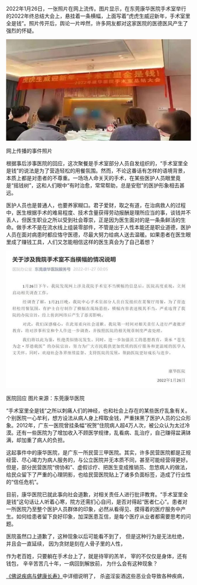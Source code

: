 2022年1月26日，一张照片在网上流传。图片显示，在东莞康华医院手术室举行的2022年终总结大会上，悬挂着一条横幅，上面写着“虎虎生威迎新年，手术室里全是钱”。照片传开后，舆论一片哗然，许多网友都对这家医院的医德医风产生了强烈的怀疑。

![](images/6609c93d70cf3bc717879d82d60276a8cc112ae0.jpeg)

网上传播的事件照片

根据事后涉事医院的回应，这次聚餐是手术室部分人员自发组织的，“手术室里全是钱”的说法是为了营造轻松的用餐氛围。然而，不论这番话有怎样的语境背景，本质上都是对患者的不尊重。一场场人命关天的手术，在某些医护人员眼里竟是“摇钱树”，这和人们眼中“有时治愈，常常帮助，总是安慰”的医护形象相去甚远。

医护人员也是普通人，也要养家糊口。君子爱财，取之有道，在治病救人的过程中，医生根据手术的难易程度、技术含量获得劳动报酬是理所应当的事，谈钱并不丢人，但医生职业之所以受到社会尊崇，正是因为医生面对的是一条条鲜活的生命。做手术不是在流水线上组装零部件，不管是出于人性本能还是职业道德，医护人员在面对病患时都应恪守医德，尽最大努力给病人送去温暖。如果患者在医生眼里成了赚钱工具，人们又怎能相信这样的医生真会为了自己着想？


![](images/e850352ac65c1038cb970657b2135f1ab17e8942.jpeg)

医院回应 图片来源：东莞康华医院

“手术室里全是钱”之所以刺痛人们的神经，也和社会上存在的某些医疗乱象有关。个别医院一心牟利，想方设法从病人身上榨取金钱，严重抹黑了医护人员的公众形象。2012年，广东一医院曾挂条幅“祝贺”住院病人超4万人次，被公众认为太过冷漠。还有一些医院为了增加收入不顾医学规律，乱看病、乱治疗，自己赚得盆满钵满，却加重了病人的负担。

这起事件中的康华医院，是广东一所民营三甲医院。其实，许多民营医院都是正规经营、尽心竭力为病人服务的，与公立医院并无本质不同，甚至可能经营得更好。但是，部分民营医院“傍协和”、虚假诊疗、把医生变成推销员、忽悠病人的做法，给民众留下了严重的心理阴影，也给民营医院贴上了诸多负面标签，造成了行业性的“信任危机”。

目前，康华医院已就此事向社会道歉，对相关责任人进行批评教育。“手术室里全是钱”这句话让人听着心寒，院方还需扪心自问，是否对得起“医者仁心”。患者对一所医院乃至整个医护人员群体的印象，必然从看得见、摸得着的医疗服务中产生。如何给患者留下良好印象，加深医患互信，是每个医疗从业者都需要思考的问题。

医院虽然口上道歉了，这种现象以后可能看不到了，
但是这种行为是无法杜绝，并且会一直延续，
因为贪财是刻在人骨子里的人性，

作为老百姓，只要躺在手术台上了，就是待宰的羔羊，
宰的不仅仅是身体，还有钱包，
辛辛苦苦几十年，一病回到解放前，
为什么会有这种现象？

[《佛说疾病与健康长寿》](https://www.kancloud.cn/luojiangtao/foshuojiankang)中详细说明了，
杀盗淫妄酒这些恶业会导致各种疾病，



